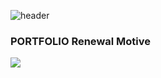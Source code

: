 ![header](https://capsule-render.vercel.app/api?type=wave&color=1428A0&height=300&section=header&text=LEEUM%20render&fontSize=90)

<!-- 삼성포트폴리오 -->
<h3>PORTFOLIO Renewal Motive</h3>
    <img src="https://img.shields.io/badge/Samsung-1428A0?style=flat&logo=Samsung&logoColor=ffffff"/>
